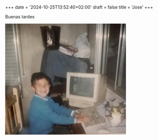 +++
date = '2024-10-25T13:52:40+02:00'
draft = false
title = 'Jose'
+++

Buenas tardes

<!--more-->

![about-me](https://github.com/fervaldezjr/fervaldezjrblog/blob/main/static/about-me.jpeg?raw=true)
